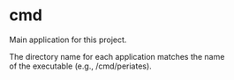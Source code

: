 # cmd

Main application for this project.

The directory name for each application matches the name\
of the executable (e.g., /cmd/periates).
